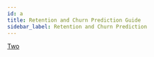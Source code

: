 ```yaml
---
id: a
title: Retention and Churn Prediction Guide
sidebar_label: Retention and Churn Prediction
---
```


[Two](two)
